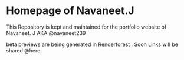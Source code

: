 # Homepage of Navaneet.J
This Repository is kept and maintained for the portfolio website of Navaneet. J AKA @navaneet239

beta previews are being generated in [Renderforest](https://www.renderforest.com/) . Soon Links will be shared @here.
